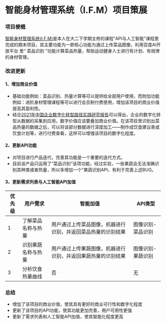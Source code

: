 # 智能身材管理系统（I.F.M）项目策展
### 项目梗概
[智能身材管理系统(I.F.M)](https://gitee.com/hzs739364130/api_final_project/tree/master)是本人在大二下学期主修的课程“API与人工智能”课程里完成的期末项目，其主要功能为一款核心功能为通过上传菜品图像，利用百度AI开放平台 里“ 菜品识别 ”功能计算菜品热量，帮助运动健身人士进行有计划、有规律的身材管理。

### 改进更新
#### 1、增加商业价值
- 基础功能例如：菜品识别、热量计算等可以提供给全部用户使用，而附加功能例如：进阶身材管理课程等可以进行会员制付费使用，增加该项目的商业价值提高其盈利性。
- 结合[2021年中国企业数字化转型路径实践研究报告](https://note.youdao.com/)可以得出，企业的数字化转型从数据的采集到应用，数字价值应该要叠加商业价值。在该项目里识别出菜品热量的数据之后，可以将该部分数据进行深度加工——制作成饮食建议表或饮食计划等，进行付费查看，这样可以增强该项目的数字化程度。

#### 2、更新API功能
- 对项目进行产品迭代，完善其功能是一个重要的迭代方式。
- 目前该产品只运用了“菜品识别”该项功能，经过实验，一些果蔬会无法准确识别其种类或者热量，所以多增加一个”果蔬识别API，有利于完善上述BUG。

#### 3、更新需求列表与人工智能API加值
| 优先级 | 用户需求      | 智能加值 | API类型     |
|-----|---------|------|-----------|
| 1   | 了解菜品名称与热量 | 用户通过上传菜品图像，机器进行识别，并返回菜品热量的识别结果    | 图像识别-菜品识别 |
| 2   | 识别果蔬名称与热量 |用户通过上传果蔬图像，机器进行识别，并返回果蔬热量的识别结果    |         图像识别-果蔬识别         | 
| 3   | 分析饮食热量曲线  | 否    |         无         | 

### 总结
- 增加了该项目的商业价值，使其具有更好的商业可行性和数字化程度
- 更新了该项目的API功能，使其功能更加完善，用户可用性更强
- 更新了需求列表和人工智能API加值，使其智能化程度更高

  
